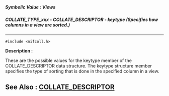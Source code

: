 ##### Symbolic Value : Views
##### COLLATE_TYPE_xxx - COLLATE_DESCRIPTOR - keytype (Specifies how columns in a view are sorted.)
---
```
#include <nifcoll.h>
```
**Description :**

These are the possible values for the  keytype member of the COLLATE_DESCRIPTOR 
data structure.  The keytype structure member specifies the type of sorting 
that is done in the specified column in a view.

**See Also :**
[COLLATE_DESCRIPTOR](/domino-c-api-docs/reference/Data/COLLATE_DESCRIPTOR)
---

